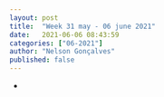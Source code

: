 ```yaml
---
layout: post
title:  "Week 31 may - 06 june 2021"
date:   2021-06-06 08:43:59
categories: ["06-2021"]
author: "Nelson Gonçalves"
published: false
---
```


*

 
